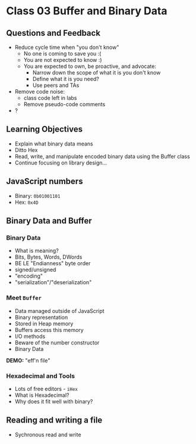 # Class 03 Buffer and Binary Data

## Questions and Feedback

* Reduce cycle time when "you don't know"
    * No one is coming to save you :(
    * You are not expected to know :)
    * You are expected to own, be proactive, and advocate:
        * Narrow down the scope of what it is you don't know
        * Define what it is you need?
        * Use peers and TAs
* Remove code noise:
    * class code left in labs
    * Remove pseudo-code comments
* ?

## Learning Objectives

* Explain what binary data means
* Ditto Hex
* Read, write, and manipulate encoded binary data using the Buffer class
* Continue focusing on library design...

## JavaScript numbers

* Binary: `0b01001101`
* Hex: `0x4D`

## Binary Data and Buffer

### Binary Data

* What is meaning?
* Bits, Bytes, Words, DWords
* BE LE "Endianness" byte order
* signed/unsigned
* "encoding"
* "serialization"/"deserialization"

### Meet `Buffer`

* Data managed outside of JavaScript
* Binary representation
* Stored in Heap memory
* Buffers access this memory
* I/O methods
* Beware of the number constructor
* Binary Data

**DEMO:** "eff'n file"

### Hexadecimal and Tools

* Lots of free editors - `iHex`
* What is Hexadecimal?
* Why does it fit well with binary?

## Reading and writing a file

* Sychronous read and write

